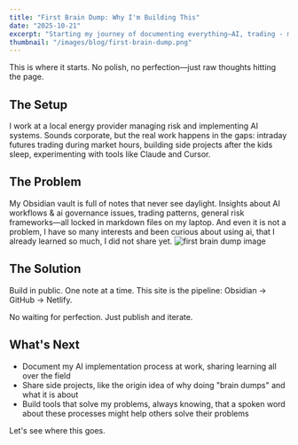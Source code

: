```yaml
---
title: "First Brain Dump: Why I'm Building This"
date: "2025-10-21"
excerpt: "Starting my journey of documenting everything—AI, trading - maybe, and the chaos of building in public."
thumbnail: "/images/blog/first-brain-dump.png"
---
```




This is where it starts. No polish, no perfection—just raw thoughts hitting the page.

## The Setup

I work at a local energy provider managing risk and implementing AI systems. Sounds corporate, but the real work happens in the gaps: intraday futures trading during market hours, building side projects after the kids sleep, experimenting with tools like Claude and Cursor.

## The Problem

My Obsidian vault is full of notes that never see daylight. Insights about AI workflows & ai governance issues, trading patterns, general risk frameworks—all locked in markdown files on my laptop. And even it is not a problem, I have so many interests and been curious about using ai, that I already learned so much, I did not share yet. 
![first brain dump image](/images/blog/first-brain-dump.png)
## The Solution

Build in public. One note at a time. This site is the pipeline: Obsidian → GitHub → Netlify. 

No waiting for perfection. Just publish and iterate.

## What's Next

- Document my AI implementation process at work, sharing learning all over the field
- Share side projects, like the origin idea of why doing "brain dumps" and what it is about
- Build tools that solve my problems, always knowing, that a spoken word about these processes might help others solve their problems

Let's see where this goes.
